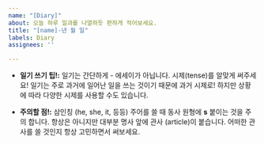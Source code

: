```yaml
---
name: "[Diary]"
about: 오늘 하루 일과를 나열하듯 편하게 적어보세요.
title: "[name]-년 월 일"
labels: Diary
assignees: ''

---
```


- **일기 쓰기 팁!:** 일기는 간단하게 - 에세이가 아닙니다. 시제(tense)를 알맞게 써주세요! 일기는 주로 과거에 일어난 일을 쓰는 것이기 때문에 과거 시제로! 하지만 상황에 따라 다양한 시제를 사용할 수도 있습니다. 

- **주의할 점!:** 삼인칭 (he, she, it, 등등) 주어를 쓸 때 동사 원형에 **s** 붙이는 것을 주의 합니다. 항상은 아니지만 대부분 명사 앞에 관사 (article)이 붙습니다. 어떠한 관사를 쓸 것인지 항상 고민하면서 써보세요.
